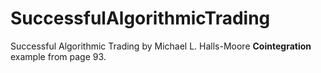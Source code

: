 # SuccessfulAlgorithmicTrading
Successful Algorithmic Trading by Michael L. Halls-Moore
**Cointegration** example from page 93.
